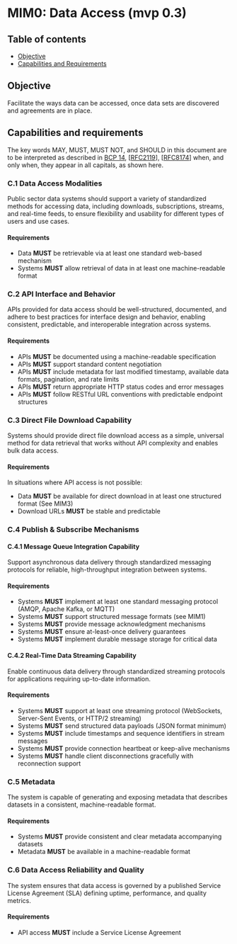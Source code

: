 <!--
# SPDX-License-Identifier: CC0-1.0
# SPDX-FileCopyrightText: Authors
-->

# MIM0: Data Access (mvp 0.3)

## Table of contents

- [Objective](#objective)
- [Capabilities and Requirements](#capabilities-and-requirements)

## Objective

Facilitate the ways data can be accessed, once data sets are discovered and agreements are in place.

## Capabilities and requirements

The key words MAY, MUST, MUST NOT, and SHOULD in this document are to be interpreted as described in [BCP 14](https://www.rfc-editor.org/info/bcp14), [[RFC2119](https://www.rfc-editor.org/rfc/rfc2119)], [[RFC8174](https://www.rfc-editor.org/rfc/rfc8174)] when, and only when, they appear in all capitals, as shown here. 

### C.1 Data Access Modalities

Public sector data systems should support a variety of standardized methods for accessing data, including downloads, subscriptions, streams, and real-time feeds, to ensure flexibility and usability for different types of users and use cases.

#### Requirements

- Data **MUST** be retrievable via at least one standard web-based mechanism  
- Systems **MUST** allow retrieval of data in at least one machine-readable format  

### C.2 API Interface and Behavior

APIs provided for data access should be well-structured, documented, and adhere to best practices for interface design and behavior, enabling consistent, predictable, and interoperable integration across systems.

#### Requirements

- APIs **MUST** be documented using a machine-readable specification  
- APIs **MUST** support standard content negotiation  
- APIs **MUST** include metadata for last modified timestamp, available data formats, pagination, and rate limits  
- APIs **MUST** return appropriate HTTP status codes and error messages  
- APIs **MUST** follow RESTful URL conventions with predictable endpoint structures  

### C.3 Direct File Download Capability

Systems should provide direct file download access as a simple, universal method for data retrieval that works without API complexity and enables bulk data access.

#### Requirements

In situations where API access is not possible:
- Data **MUST** be available for direct download in at least one structured format (See MIM3)
- Download URLs **MUST** be stable and predictable  

### C.4 Publish & Subscribe Mechanisms

#### C.4.1 Message Queue Integration Capability

Support asynchronous data delivery through standardized messaging protocols for reliable, high-throughput integration between systems.

#### Requirements

- Systems **MUST** implement at least one standard messaging protocol (AMQP, Apache Kafka, or MQTT)  
- Systems **MUST** support structured message formats (see MIM1)  
- Systems **MUST** provide message acknowledgment mechanisms  
- Systems **MUST** ensure at-least-once delivery guarantees  
- Systems **MUST** implement durable message storage for critical data  

#### C.4.2 Real-Time Data Streaming Capability

Enable continuous data delivery through standardized streaming protocols for applications requiring up-to-date information.

#### Requirements

- Systems **MUST** support at least one streaming protocol (WebSockets, Server-Sent Events, or HTTP/2 streaming)  
- Systems **MUST** send structured data payloads (JSON format minimum)  
- Systems **MUST** include timestamps and sequence identifiers in stream messages  
- Systems **MUST** provide connection heartbeat or keep-alive mechanisms  
- Systems **MUST** handle client disconnections gracefully with reconnection support  

### C.5 Metadata

The system is capable of generating and exposing metadata that describes datasets in a consistent, machine-readable format.

#### Requirements

- Systems **MUST** provide consistent and clear metadata accompanying datasets  
- Metadata **MUST** be available in a machine-readable format  

### C.6 Data Access Reliability and Quality

The system ensures that data access is governed by a published Service License Agreement (SLA) defining uptime, performance, and quality metrics.

#### Requirements

- API access **MUST** include a Service License Agreement  
